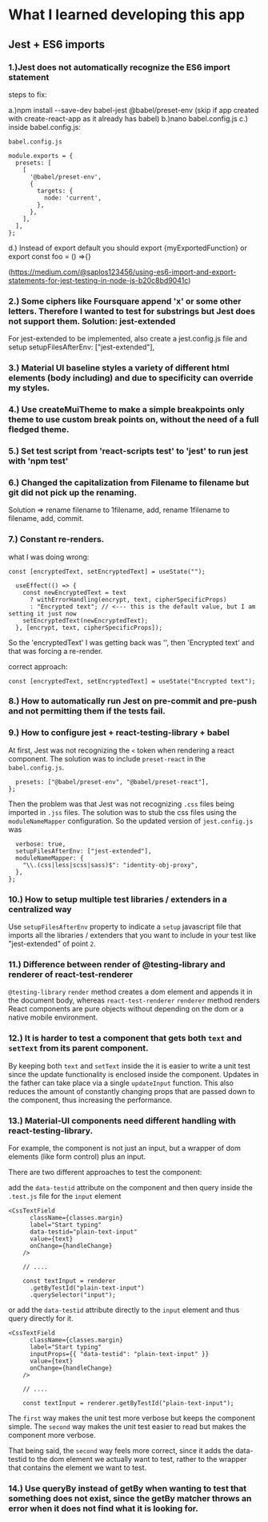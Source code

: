 # What I learned developing this app

## Jest + ES6 imports

### 1.)Jest does not automatically recognize the ES6 import statement

steps to fix:

a.)npm install --save-dev babel-jest @babel/preset-env (skip if app created with create-react-app as it already has babel)
b.)nano babel.config.js
c.) inside babel.config.js:

`babel.config.js`

```
module.exports = {
  presets: [
    [
      '@babel/preset-env',
      {
        targets: {
          node: 'current',
        },
      },
    ],
  ],
};
```

d.) Instead of export default you should export {myExportedFunction} or export const foo = () =>{}

(https://medium.com/@saplos123456/using-es6-import-and-export-statements-for-jest-testing-in-node-js-b20c8bd9041c)

### 2.) Some ciphers like Foursquare append 'x' or some other letters. Therefore I wanted to test for substrings but Jest does not support them. Solution: jest-extended

For jest-extended to be implemented, also create a jest.config.js file and setup setupFilesAfterEnv: ["jest-extended"],

### 3.) Material UI baseline styles a variety of different html elements (body including) and due to specificity can override my styles.

### 4.) Use createMuiTheme to make a simple breakpoints only theme to use custom break points on, without the need of a full fledged theme.

### 5.) Set test script from 'react-scripts test' to 'jest' to run jest with 'npm test'

### 6.) Changed the capitalization from Filename to filename but git did not pick up the renaming.

Solution => rename filename to 1filename, add, rename 1filename to filename, add, commit.

### 7.) Constant re-renders.

what I was doing wrong:

`const [encryptedText, setEncryptedText] = useState("");`

```useEffect(() => {
  useEffect(() => {
    const newEncryptedText = text
      ? withErrorHandling(encrypt, text, cipherSpecificProps)
      : "Encrypted text"; // <--- this is the default value, but I am setting it just now
    setEncryptedText(newEncryptedText);
  }, [encrypt, text, cipherSpecificProps]);

```

So the 'encryptedText' I was getting back was '', then 'Encrypted text' and that was forcing a re-render.

correct approach:

`const [encryptedText, setEncryptedText] = useState("Encrypted text");`

### 8.) How to automatically run Jest on pre-commit and pre-push and not permitting them if the tests fail.

### 9.) How to configure jest + react-testing-library + babel

At first, Jest was not recognizing the `<` token when rendering a react component. The solution was to include `preset-react`
in the `babel.config.js`.

```module.exports = {
  presets: ["@babel/preset-env", "@babel/preset-react"],
};

```

Then the problem was that Jest was not recognizing `.css` files being imported in `.jss` files. The solution was to
stub the css files using the `moduleNameMapper` configuration. So the updated version of `jest.config.js` was

```module.exports = {
  verbose: true,
  setupFilesAfterEnv: ["jest-extended"],
  moduleNameMapper: {
    "\\.(css|less|scss|sass)$": "identity-obj-proxy",
  },
};

```

### 10.) How to setup multiple test libraries / extenders in a centralized way

Use `setupFilesAfterEnv` property to indicate a `setup` javascript file that imports all the libraries / extenders that you want to include in your test like "jest-extended" of point `2`.

### 11.) Difference between render of @testing-library and renderer of react-test-renderer

`@testing-library` `render` method creates a dom element and appends it in the document body, whereas `react-test-renderer` `renderer` method renders React components are pure objects without depending on the dom or a native mobile environment.

### 12.) It is harder to test a <TextField /> component that gets both `text` and `setText` from its parent component.

By keeping both `text` and `setText` inside the <TextField /> it is easier to write a unit test since the update functionality
is enclosed inside the component. Updates in the father can take place via a single `updateInput` function. This also reduces
the amount of constantly changing props that are passed down to the <TextField /> component, thus increasing the performance.

### 13.) Material-UI components need different handling with react-testing-library.

For example, the <TextField /> component is not just an input, but a wrapper of dom elements (like form control) plus an input.

There are two different approaches to test the component:

add the `data-testid` attribute on the <TextField /> component and then query inside the `.test.js` file for the `input` element

```
<CssTextField
      className={classes.margin}
      label="Start typing"
      data-testid="plain-text-input"
      value={text}
      onChange={handleChange}
    />

    // ....

    const textInput = renderer
      .getByTestId("plain-text-input")
      .querySelector("input");

```

or add the `data-testid` attribute directly to the `input` element and thus query directly for it.

```
<CssTextField
      className={classes.margin}
      label="Start typing"
      inputProps={{ "data-testid": "plain-text-input" }}
      value={text}
      onChange={handleChange}
    />

    // ....

    const textInput = renderer.getByTestId("plain-text-input");

```

The `first` way makes the unit test more verbose but keeps the component simple.
The `second` way makes the unit test easier to read but makes the component more verbose.

That being said, the `second` way feels more correct, since it adds the data-testid to the dom element we actually want to test,
rather to the wrapper that contains the element we want to test.

### 14.) Use queryBy instead of getBy when wanting to test that something does not exist, since the getBy matcher throws an error when it does not find what it is looking for.
